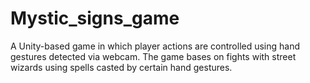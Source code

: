 # Mystic_signs_game
A Unity-based game in which player actions are controlled using hand gestures detected via webcam. The game bases on fights with street wizards using spells casted by certain hand gestures.
